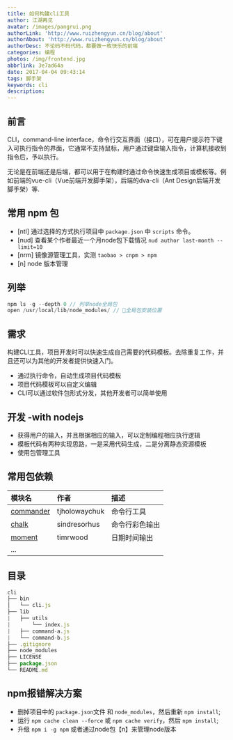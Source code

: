 ```yaml
---
title: 如何构建cli工具
author: 江湖再见
avatar: /images/pangrui.png
authorLink: 'http://www.ruizhengyun.cn/blog/about'
authorAbout: 'http://www.ruizhengyun.cn/blog/about'
authorDesc: 不论码不码代码，都要做一枚快乐的前端
categories: 编程
photos: /img/frontend.jpg
abbrlink: 3e7ad64a
date: 2017-04-04 09:43:14
tags: 脚手架
keywords: cli
description:
---
```

## 前言
CLI，command-line interface，命令行交互界面（接口），可在用户提示符下键入可执行指令的界面，它通常不支持鼠标，用户通过键盘输入指令，计算机接收到指令后，予以执行。

无论是在前端还是后端，都可以用于在构建时通过命令快速生成项目或模板等。例如前端的vue-cli（Vue前端开发脚手架），后端的dva-cli（Ant Design后端开发脚手架）等.

## 常用 npm 包
- [ntl]   通过选择的方式执行项目中 `package.json` 中 `scripts` 命令。
- [nud]   查看某个作者最近一个月node包下载情况 `nud author last-month --limit=10`
- [nrm]   镜像源管理工具，实测 `taobao > cnpm > npm`
- [n]     node 版本管理



## 列举

```javascript
npm ls -g --depth 0 // 列举node全局包
open /usr/local/lib/node_modules/ // 全局包安装位置
```

## 需求
构建CLI工具，项目开发时可以快速生成自己需要的代码模板。去除重复工作，并且还可以为其他的开发者提供快速入门。
- 通过执行命令，自动生成项目代码模板
- 项目代码模板可以自定义编辑
- CLI可以通过软件包形式分发，其他开发者可以简单使用


## 开发 -with nodejs
- 获得用户的输入，并且根据相应的输入，可以定制编程相应执行逻辑
- 模板代码有两种实现思路，一是采用代码生成，二是分离静态资源模板
- 使用包管理工具


## 常用包依赖
|模块名| 作者 | 描述 |
|:-   |:-   |:-|
|[commander](https://github.com/tj/commander.js) |tjholowaychuk|命令行工具|
|[chalk](https://www.npmjs.com/package/chalk)|sindresorhus|命令行彩色输出|
|[moment](https://www.npmjs.com/package/moment)|timrwood|日期时间输出|
|...| | | |


## 目录
```javascript
cli
├── bin
│   └── cli.js
├── lib
|   ├── utils
|       └── index.js
|   ├── command-a.js
|   └── command-b.js
├── .gitignore
├── node_modules
├── LICENSE
├── package.json
└── README.md
```

## npm报错解决方案
- 删掉项目中的 `package.json`文件 和 `node_modules`，然后重新 `npm install`;
- 运行 `npm cache clean --force` 或 `npm cache verify`，然后 `npm install`;
- 升级 `npm i -g npm` 或者通过node包【n】来管理node版本

